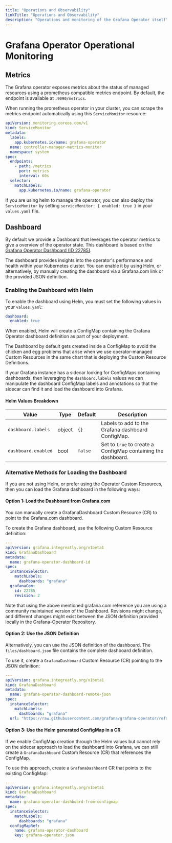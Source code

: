 ```yaml
---
title: "Operations and Observability"
linkTitle: "Operations and Observability"
description: "Operations and monitoring of the Grafana Operator itself"
---
```


# Grafana Operator Operational Monitoring

## Metrics

The Grafana operator exposes metrics about the status of managed resources using a prometheus compatible metrics endpoint.
By default, the endpoint is available at `:9090/metrics`.

When running the prometheus operator in your cluster, you can scrape the metrics endpoint automatically using this `ServiceMonitor` resource:

```yaml
apiVersion: monitoring.coreos.com/v1
kind: ServiceMonitor
metadata:
  labels:
    app.kubernetes.io/name: grafana-operator
  name: controller-manager-metrics-monitor
  namespace: system
spec:
  endpoints:
    - path: /metrics
      port: metrics
      interval: 60s
  selector:
    matchLabels:
      app.kubernetes.io/name: grafana-operator
```

If you are using helm to manage the operator, you can also deploy the `ServiceMonitor` by setting `serviceMonitor: { enabled: true }` in your `values.yaml` file.

## Dashboard

By default we provide a Dashboard that leverages the operator metrics to give a overview of the operator state. This dashboard is based on the [Grafana Operator Dashboard (ID 22785)](https://grafana.com/grafana/dashboards/22785-grafana-operator/).

The dashboard provides insights into the operator's performance and health within your Kubernetes cluster. You can enable it by using Helm, or alternatively, by manually creating the dashboard via a Grafana.com link or the provided JSON definition.

### Enabling the Dashboard with Helm

To enable the dashboard using Helm, you must set the following values in your `values.yaml`:

```yaml
dashboard:
  enabled: true
```

When enabled, Helm will create a ConfigMap containing the Grafana Operator dashboard definition as part of your deployment.

The Dashboard by default gets created inside a ConfigMap to avoid the chicken and egg problems that arise when we use operator-managed Custom Resources in the same chart that is deploying the Custom Resource Definitions.

If your Grafana instance has a sidecar looking for ConfigMaps containing dashboards, then leveraging the `dashboard.labels` values we can manipulate the dashboard ConfigMap labels and annotations so that the sidecar can find it and load the dashboard into Grafana.

#### Helm Values Breakdown

| **Value**                        | **Type**  | **Default**  | **Description**                                                     |
|----------------------------------|-----------|-------------|----------------------------------------------------------------------|
| `dashboard.labels`               | object    | `{}`        | Labels to add to the Grafana dashboard ConfigMap.                    |
| `dashboard.enabled`              | bool      | `false`     | Set to `true` to create a ConfigMap containing the dashboard.        |

### Alternative Methods for Loading the Dashboard

If you are not using Helm, or prefer using the Operator Custom Resources, then you can load the Grafana dashboard in the following ways:

#### Option 1: Load the Dashboard from Grafana.com

You can manually create a GrafanaDashboard Custom Resource (CR) to point to the Grafana.com dashboard.

To create the Grafana dashboard, use the following Custom Resource definition:

```yaml
---
apiVersion: grafana.integreatly.org/v1beta1
kind: GrafanaDashboard
metadata:
  name: grafana-operator-dashboard-id
spec:
  instanceSelector:
    matchLabels:
      dashboards: "grafana"
  grafanaCom:
    id: 22785
    revision: 2
```

Note that using the above mentioned grafana.com reference you are using a community maintained version of the Dashboard. Revisions might change, and different changes might exist between the JSON definition provided locally in the Grafana-Operator Repository.

#### Option 2: Use the JSON Definition

Alternatively, you can use the JSON definition of the dashboard. The `files/dashboard.json` file contains the complete dashboard definition.

To use it, create a `GrafanaDashboard` Custom Resource (CR) pointing to the JSON definition:

```yaml
---
apiVersion: grafana.integreatly.org/v1beta1
kind: GrafanaDashboard
metadata:
  name: grafana-operator-dashboard-remote-json
spec:
  instanceSelector:
    matchLabels:
      dashboards: "grafana"
  url: "https://raw.githubusercontent.com/grafana/grafana-operator/refs/heads/master/deploy/helm/grafana-operator/files/dashboard.json"
```

#### Option 3: Use the Helm generated ConfigMap in a CR

If we enable ConfigMap creation through the Helm values but cannot rely on the sidecar approach to load the dashboard into Grafana, we can still create a `GrafanaDashboard` Custom Resource (CR) that references the ConfigMap.

To use this approach, create a `GrafanaDashboard` CR that points to the existing ConfigMap:

```yaml
---
apiVersion: grafana.integreatly.org/v1beta1
kind: GrafanaDashboard
metadata:
  name: grafana-operator-dashboard-from-configmap
spec:
  instanceSelector:
    matchLabels:
      dashboards: "grafana"
  configMapRef:
    name: grafana-operator-dashboard
    key: grafana-operator.json
```
